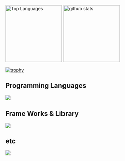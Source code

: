 <p align="left" > 
  <img height="180px" src="https://github-readme-stats.vercel.app/api/top-langs?username=Takuro-U&theme=aura&show_icons=true&locale=en&layout=compact" alt="Top Languages" />
  <img height="180px" alt="github stats" height="150px" src="https://github-readme-stats.vercel.app/api?username=Takuro-U&show_icons=true&theme=aura" />
</p>

[![trophy](https://github-profile-trophy.vercel.app/?username=Takuro-U&theme=onedark)](https://github.com/ryo-ma/github-profile-trophy)

<h2>Programming Languages</h2>

![](https://skillicons.dev/icons?i=js,typescript,php,html,css,sass)<br>
<h2>Frame Works & Library</h2>

![](https://skillicons.dev/icons?i=react,vite,nodejs,express,laravel,tailwind,materialui)<br>
<h2>etc</h2>

![](https://skillicons.dev/icons?i=git,github,mysql,firebase,vscode,figma)<br>

